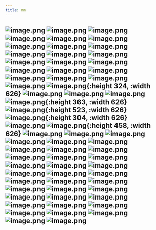 ```yaml
---
title: mm
---
```


## ![image.png](../assets/pages_mm_1616131073249_0.png) ![image.png](../assets/pages_mm_1616131267760_0.png) ![image.png](../assets/pages_mm_1616132106075_0.png) ![image.png](../assets/pages_mm_1616132428463_0.png) ![image.png](../assets/pages_mm_1616132550882_0.png) ![image.png](../assets/pages_mm_1616132573592_0.png) ![image.png](../assets/pages_mm_1616132638357_0.png) ![image.png](../assets/pages_mm_1616132690122_0.png) ![image.png](../assets/pages_mm_1616131915498_0.png) ![image.png](../assets/pages_mm_1616131944074_0.png) ![image.png](../assets/pages_mm_1616131967972_0.png) ![image.png](../assets/pages_mm_1616132019087_0.png) ![image.png](../assets/pages_mm_1616131305268_0.png) ![image.png](../assets/pages_mm_1616131465029_0.png) ![image.png](../assets/pages_mm_1616131508247_0.png) ![image.png](../assets/pages_mm_1616131665310_0.png) ![image.png](../assets/pages_mm_1616131710193_0.png) ![image.png](../assets/pages_mm_1616131858279_0.png) ![image.png](../assets/pages_mm_1616131082990_0.png) ![image.png](../assets/pages_mm_1616131014807_0.png) ![image.png](../assets/pages_mm_1616130996186_0.png) ![image.png](../assets/pages_mm_1616130980319_0.png) ![image.png](../assets/pages_mm_1616130915261_0.png){:height 324, :width 626} ![image.png](../assets/pages_mm_1616130924238_0.png) ![image.png](../assets/pages_mm_1616130877878_0.png) ![image.png](../assets/pages_mm_1616130867877_0.png) ![image.png](../assets/pages_mm_1616130562916_0.png){:height 363, :width 626} ![image.png](../assets/pages_mm_1616130579521_0.png){:height 523, :width 626} ![image.png](../assets/pages_mm_1616130491946_0.png){:height 304, :width 626} ![image.png](../assets/pages_mm_1616130434579_0.png) ![image.png](../assets/pages_mm_1616129711542_0.png){:height 458, :width 626} ![image.png](../assets/pages_mm_1616129747411_0.png) ![image.png](../assets/pages_mm_1616129768318_0.png) ![image.png](../assets/pages_mm_1616129797535_0.png) ![image.png](../assets/pages_mm_1616130067661_0.png) ![image.png](../assets/pages_mm_1616130078234_0.png) ![image.png](../assets/pages_mm_1616130099950_0.png) ![image.png](../assets/pages_mm_1616130126372_0.png) ![image.png](../assets/pages_mm_1616130144876_0.png) ![image.png](../assets/pages_mm_1616130175884_0.png) ![image.png](../assets/pages_mm_1616130185112_0.png) ![image.png](../assets/pages_mm_1616130201063_0.png) ![image.png](../assets/pages_mm_1616130238967_0.png) ![image.png](../assets/pages_mm_1616130259297_0.png) ![image.png](../assets/pages_mm_1616130278794_0.png) ![image.png](../assets/pages_mm_1616130319299_0.png) ![image.png](../assets/pages_mm_1616130327978_0.png) ![image.png](../assets/pages_mm_1616130351796_0.png) ![image.png](../assets/pages_mm_1616130361384_0.png) ![image.png](../assets/pages_mm_1616130391235_0.png) ![image.png](../assets/pages_mm_1616130400150_0.png) ![image.png](../assets/pages_mm_1616130416163_0.png) ![image.png](../assets/pages_mm_1616130454456_0.png) ![image.png](../assets/pages_mm_1616130468622_0.png) ![image.png](../assets/pages_mm_1616130504466_0.png) ![image.png](../assets/pages_mm_1616130509131_0.png) ![image.png](../assets/pages_mm_1616130533549_0.png) ![image.png](../assets/pages_mm_1616130610027_0.png) ![image.png](../assets/pages_mm_1616130646970_0.png) ![image.png](../assets/pages_mm_1616130660016_0.png) ![image.png](../assets/pages_mm_1616130698553_0.png) ![image.png](../assets/pages_mm_1616130707274_0.png) ![image.png](../assets/pages_mm_1616130748566_0.png) ![image.png](../assets/pages_mm_1616130763932_0.png) ![image.png](../assets/pages_mm_1616130791669_0.png) ![image.png](../assets/pages_mm_1616130823200_0.png)
